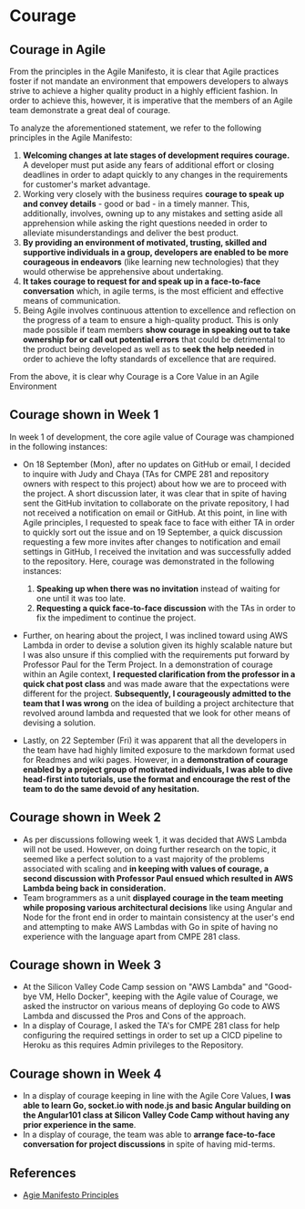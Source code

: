 # Courage
  
    
## Courage in Agile
From the principles in the Agile Manifesto, it is clear that Agile practices foster if not mandate an environment that empowers developers to always strive to achieve a higher quality product in a highly efficient fashion. In order to achieve this, however, it is imperative that the members of an Agile team demonstrate a great deal of courage.

To analyze the aforementioned statement, we refer to the following principles in the Agile Manifesto:
1. **Welcoming changes at late stages of development requires courage.** A developer must put aside any fears of additional effort or closing deadlines in order to adapt quickly to any changes in the requirements for customer's market advantage.
2. Working very closely with the business requires **courage to speak up and convey details** - good or bad - in a timely manner. This, additionally, involves, owning up to any mistakes and setting aside all apprehension while asking the right questions needed in order to alleviate misunderstandings and deliver the best product.
3. **By providing an environment of motivated, trusting, skilled and supportive individuals in a group, developers are enabled to be more courageous in endeavors** (like learning new technologies) that they would otherwise be apprehensive about undertaking.
4. **It takes courage to request for and speak up in a face-to-face conversation** which, in agile terms, is the most efficient and effective means of communication.
5. Being Agile involves continuous attention to excellence and reflection on the progress of a team to ensure a high-quality product. This is only made possible if team members **show courage in speaking out to take ownership for or call out potential errors** that could be detrimental to the product being developed as well as to **seek the help needed** in order to achieve the lofty standards of excellence that are required.
  
From the above, it is clear why Courage is a Core Value in an Agile Environment
  
  
  
## Courage shown in Week 1
In week 1 of development, the core agile value of Courage was championed in the following instances:
* On 18 September (Mon), after no updates on GitHub or email, I decided to inquire with Judy and Chaya (TAs for CMPE 281 and repository owners with respect to this project) about how we are to proceed with the project. A short discussion later, it was clear that in spite of having sent the GitHub invitation to collaborate on the private repository, I had not received a notification on email or GitHub. At this point, in line with Agile principles, I requested to speak face to face with either TA in order to quickly sort out the issue and on 19 September, a quick discussion requesting a few more invites after changes to notification and email settings in GitHub, I received the invitation and was successfully added to the repository.
Here, courage was demonstrated in the following instances:
    1. **Speaking up when there was no invitation** instead of waiting for one until it was too late.
    2. **Requesting a quick face-to-face discussion** with the TAs in order to fix the impediment to continue the project.

* Further, on hearing about the project, I was inclined toward using AWS Lambda in order to devise a solution given its highly scalable nature but I was also unsure if this complied with the requirements put forward by Professor Paul for the Term Project. In a demonstration of courage within an Agile context, **I requested clarification from the professor in a quick chat post class** and was made aware that the expectations were different for the project. **Subsequently, I courageously admitted to the team that I was wrong** on the idea of building a project architecture that revolved around lambda and requested that we look for other means of devising a solution.

* Lastly, on 22 September (Fri) it was apparent that all the developers in the team have had highly limited exposure to the markdown format used for Readmes and wiki pages. However, in a **demonstration of courage enabled by a project group of motivated individuals, I was able to dive head-first into tutorials, use the format and encourage the rest of the team to do the same devoid of any hesitation.**
  
  
  
## Courage shown in Week 2
* As per discussions following week 1, it was decided that AWS Lambda will not be used. However, on doing further research on the topic, it seemed like a perfect solution to a vast majority of the problems associated with scaling and **in keeping with values of courage, a second discussion with Professor Paul ensued which resulted in AWS Lambda being back in consideration.**
* Team brogrammers as a unit **displayed courage in the team meeting while proposing various architectural decisions** like using Angular and Node for the front end in order to maintain consistency at the user's end and attempting to make AWS Lambdas with Go in spite of having no experience with the language apart from CMPE 281 class.  
  
  
  
## Courage shown in Week 3
* At the Silicon Valley Code Camp session on "AWS Lambda" and "Good-bye VM, Hello Docker", keeping with the Agile value of Courage, we asked the instructor on various means of deploying Go code to AWS Lambda and discussed the Pros and Cons of the approach.
* In a display of Courage, I asked the TA's for CMPE 281 class for help configuring the required settings in order to set up a CICD pipeline to Heroku as this requires Admin privileges to the Repository.
  
  
## Courage shown in Week 4
* In a display of courage keeping in line with the Agile Core Values, **I was able to learn Go, socket.io with node.js and basic Angular building on the Angular101 class at Silicon Valley Code Camp without having any prior experience in the same**.
* In a display of courage, the team was able to **arrange face-to-face conversation for project discussions** in spite of having mid-terms.
  
  
  
   
## References
* [Agie Manifesto Principles](http://agilemanifesto.org/principles.html)

